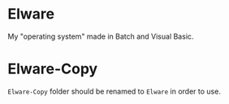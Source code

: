 # Elware
My "operating system" made in Batch and Visual Basic.

# Elware-Copy
`Elware-Copy` folder should be renamed to `Elware` in order to use.
